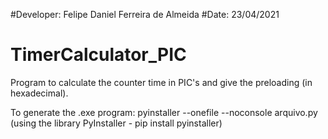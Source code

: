 #Developer: Felipe Daniel Ferreira de Almeida
#Date: 23/04/2021

# TimerCalculator_PIC
Program to calculate the counter time in PIC's and give the preloading (in hexadecimal).

To generate the .exe program:
pyinstaller --onefile --noconsole arquivo.py (using the library PyInstaller - pip install pyinstaller)
